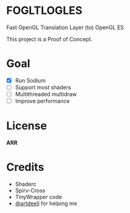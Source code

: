 # FOGLTLOGLES
Fast OpenGL Translation Layer (to) OpenGL ES

This project is a Proof of Concept.

# Goal
- [x] Run Sodium 
- [ ] Support most shaders
- [ ] Multithreaded multidraw
- [ ] Improve performance

# License
**ARR**

# Credits
- Shaderc
- Spirv-Cross
- TinyWrapper code
- [@artdeell](https://github.com/artdeell) for helping me
